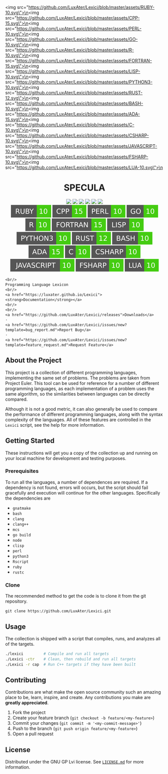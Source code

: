 <img src=\"https://github.com/LuxAter/Lexici/blob/master/assets/RUBY-10.svg\">\n<img src=\"https://github.com/LuxAter/Lexici/blob/master/assets/CPP-15.svg\">\n<img src=\"https://github.com/LuxAter/Lexici/blob/master/assets/PERL-10.svg\">\n<img src=\"https://github.com/LuxAter/Lexici/blob/master/assets/GO-10.svg\">\n<img src=\"https://github.com/LuxAter/Lexici/blob/master/assets/R-10.svg\">\n<img src=\"https://github.com/LuxAter/Lexici/blob/master/assets/FORTRAN-15.svg\">\n<img src=\"https://github.com/LuxAter/Lexici/blob/master/assets/LISP-10.svg\">\n<img src=\"https://github.com/LuxAter/Lexici/blob/master/assets/PYTHON3-10.svg\">\n<img src=\"https://github.com/LuxAter/Lexici/blob/master/assets/RUST-12.svg\">\n<img src=\"https://github.com/LuxAter/Lexici/blob/master/assets/BASH-10.svg\">\n<img src=\"https://github.com/LuxAter/Lexici/blob/master/assets/ADA-15.svg\">\n<img src=\"https://github.com/LuxAter/Lexici/blob/master/assets/C-10.svg\">\n<img src=\"https://github.com/LuxAter/Lexici/blob/master/assets/CSHARP-10.svg\">\n<img src=\"https://github.com/LuxAter/Lexici/blob/master/assets/JAVASCRIPT-10.svg\">\n<img src=\"https://github.com/LuxAter/Lexici/blob/master/assets/FSHARP-10.svg\">\n<img src=\"https://github.com/LuxAter/Lexici/blob/master/assets/LUA-10.svg\">\n
<p align="center">
  <h1 align="center">SPECULA</h1>
  <p align="center">
    <a href="https://github.com/LuxAter/Lexici/graphs/contributors"><img src="https://img.shields.io/github/contributors/LuxAter/Lexici.svg?style=flat-square"></a>
    <a href="https://github.com/LuxAter/Lexici/network/members"><img src="https://img.shields.io/github/forks/LuxAter/Lexici.svg?style=flat-square"></a>
    <a href="https://github.com/LuxAter/Lexici/stargazers"><img src="https://img.shields.io/github/stars/LuxAter/Lexici.svg?style=flat-square"></a>
    <a href="https://github.com/LuxAter/Lexici/issues"><img src="https://img.shields.io/github/issues/LuxAter/Lexici.svg?style=flat-square"></a>
    <a href="https://github.com/LuxAter/Lexici/blob/master/LICENSE.txt"><img src="https://img.shields.io/github/license/LuxAter/Lexici.svg?style=flat-square"></a>
    <a href="https://github.com/LuxAter/Lexici/releases"><img src="https://img.shields.io/github/tag/LuxAter/Lexici.svg?include_prereleases&sort=semver&style=flat-square"></a>
    <br/>
<!-- START -->
<img src="https://github.com/LuxAter/Lexici/blob/master/assets/RUBY-10.svg">
<img src="https://github.com/LuxAter/Lexici/blob/master/assets/CPP-15.svg">
<img src="https://github.com/LuxAter/Lexici/blob/master/assets/PERL-10.svg">
<img src="https://github.com/LuxAter/Lexici/blob/master/assets/GO-10.svg">
<img src="https://github.com/LuxAter/Lexici/blob/master/assets/R-10.svg">
<img src="https://github.com/LuxAter/Lexici/blob/master/assets/FORTRAN-15.svg">
<img src="https://github.com/LuxAter/Lexici/blob/master/assets/LISP-10.svg">
<img src="https://github.com/LuxAter/Lexici/blob/master/assets/PYTHON3-10.svg">
<img src="https://github.com/LuxAter/Lexici/blob/master/assets/RUST-12.svg">
<img src="https://github.com/LuxAter/Lexici/blob/master/assets/BASH-10.svg">
<img src="https://github.com/LuxAter/Lexici/blob/master/assets/ADA-15.svg">
<img src="https://github.com/LuxAter/Lexici/blob/master/assets/C-10.svg">
<img src="https://github.com/LuxAter/Lexici/blob/master/assets/CSHARP-10.svg">
<img src="https://github.com/LuxAter/Lexici/blob/master/assets/JAVASCRIPT-10.svg">
<img src="https://github.com/LuxAter/Lexici/blob/master/assets/FSHARP-10.svg">
<img src="https://github.com/LuxAter/Lexici/blob/master/assets/LUA-10.svg">

<!-- END -->
    <br/>
    Programming Language Lexicon
    <br/>
    <a href="https://luxater.github.io/Lexici"><strong>Documentation</strong></a>
    <br/>
    <br/>
    <a href="https://github.com/LuxAter/Lexici/releases">Downloads</a>
    ·
    <a href="https://github.com/LuxAter/Lexici/issues/new?template=bug_report.md">Report Bug</a>
    ·
    <a href="https://github.com/LuxAter/Lexici/issues/new?template=feature_request.md">Request Feature</a>
  </p>
</P>

## About the Project

This project is a collection of different programming languages, implementing
the same set of problems. The problems are taken from Project Euler. This tool
can be used for reference for a number of different programming languages, as
each implementation of a problem uses the same algorithm, so the similarities
between languages can be directly compared.

Although it is not a good metric, it can also generally be used to compare the
performance of different programming languages, along with the syntax complexity
of the languages. All of these features are controlled in the `Lexici` script,
see the help for more information.

## Getting Started

These instructions will get you a copy of the collection up and running on your
local machine for development and testing purposes.

### Prerequisites

To run all the languages, a number of dependences are required. If a
dependency is not found, errors will occurs, but the  script should fail
gracefully and execution will continue for the other languages. Specifically the
dependencies are

* `gnatmake`
* `bash`
* `clang`
* `clang++`
* `mcs`
* `go build`
* `node`
* `clisp` 
* `perl`
* `python3`
* `Rscript`
* `ruby`
* `rustc`

### Clone

The recommended method to get the code is to clone it from the git repository.

```fish
git clone https://github.com/LuxAter/Lexici.git
```

## Usage

The collection is shipped with a script that compiles, runs, and analyzes all of
the targets.

```bash
./lexici         # Compile and run all targets
./Lexici -ctr    # Clean, then rebuild and run all targets
./Lexici -r cap  # Run C++ targets if they have been built
```

## Contributing

Contributions are what make the open source community such an amazing place to
be, learn, inspire, and create. Any contributions you make are **greatly
appreciated**.

1. Fork the project
2. Create your feature branch (`git checkout -b feature/<my-feature>`)
3. Commit your changes (`git commit -m '<my-commit-message>'`)
4. Push to the branch (`git push origin feature/<my-feature>`)
5. Open a pull request

## License

Distributed under the GNU GP Lvi license. See
[`LICENSE.md`](https://github.com/LuxAter/Lexici/blob/development/LICENSE.txt)
for more information.
